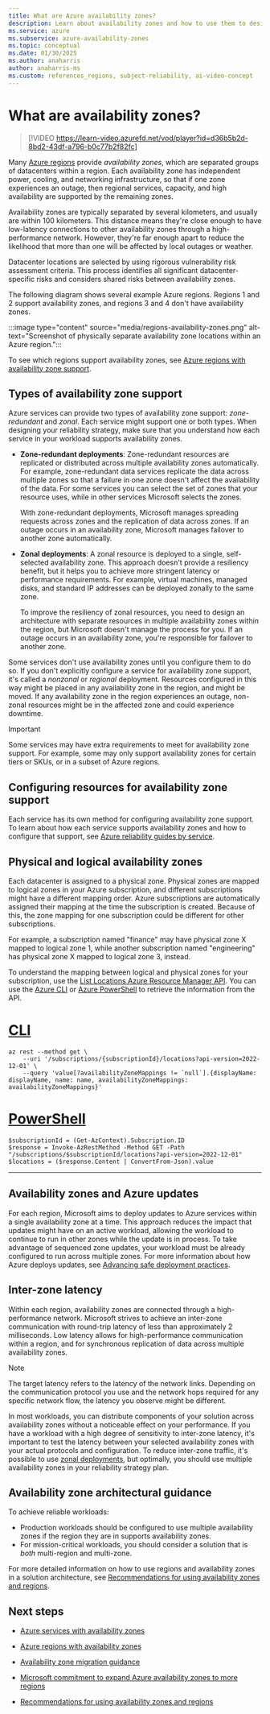 ```yaml
---
title: What are Azure availability zones?
description: Learn about availability zones and how to use them to design resilient solutions.
ms.service: azure
ms.subservice: azure-availability-zones
ms.topic: conceptual
ms.date: 01/30/2025
ms.author: anaharris
author: anaharris-ms
ms.custom: references_regions, subject-reliability, ai-video-concept
---
```


# What are availability zones?

>[!VIDEO https://learn-video.azurefd.net/vod/player?id=d36b5b2d-8bd2-43df-a796-b0c77b2f82fc]

Many [Azure regions](./regions-overview.md) provide *availability zones*, which are separated groups of datacenters within a region. Each availability zone has independent power, cooling, and networking infrastructure, so that if one zone experiences an outage, then regional services, capacity, and high availability are supported by the remaining zones. 

Availability zones are typically separated by several kilometers, and usually are within 100 kilometers. This distance means they're close enough to have low-latency connections to other availability zones through a high-performance network. However, they're far enough apart to reduce the likelihood that more than one will be affected by local outages or weather.

Datacenter locations are selected by using rigorous vulnerability risk assessment criteria. This process identifies all significant datacenter-specific risks and considers shared risks between availability zones.

The following diagram shows several example Azure regions. Regions 1 and 2 support availability zones, and regions 3 and 4 don't have availability zones.

:::image type="content" source="media/regions-availability-zones.png" alt-text="Screenshot of physically separate availability zone locations within an Azure region.":::

To see which regions support availability zones, see [Azure regions with availability zone support](availability-zones-region-support.md).

<a name='zonal-and-zone-redundant-services'></a>
## Types of availability zone support

Azure services can provide two types of availability zone support: *zone-redundant* and *zonal*. Each service might support one or both types. When designing your reliability strategy, make sure that you understand how each service in your workload supports availability zones. 

- **Zone-redundant deployments**: Zone-redundant resources are replicated or distributed across multiple availability zones automatically. For example, zone-redundant data services replicate the data across multiple zones so that a failure in one zone doesn't affect the availability of the data. For some services you can select the set of zones that your resource uses, while in other services Microsoft selects the zones.

    With zone-redundant deployments, Microsoft manages spreading requests across zones and the replication of data across zones. If an outage occurs in an availability zone, Microsoft manages failover to another zone automatically.

- **Zonal deployments**: A zonal resource is deployed to a single, self-selected availability zone. This approach doesn't provide a resiliency benefit, but it helps you to achieve more stringent latency or performance requirements. For example, virtual machines, managed disks, and standard IP addresses can be deployed zonally to the same zone.

   To improve the resiliency of zonal resources, you need to design an architecture with separate resources in multiple availability zones within the region, but Microsoft doesn't manage the process for you. If an outage occurs in an availability zone, you're responsible for failover to another zone.

Some services don't use availability zones until you configure them to do so. If you don't explicitly configure a service for availability zone support, it's called a *nonzonal* or *regional* deployment. Resources configured in this way might be placed in any availability zone in the region, and might be moved. If any availability zone in the region experiences an outage, non-zonal resources might be in the affected zone and could experience downtime.

>[!IMPORTANT]
>Some services may have extra requirements to meet for availability zone support. For example, some may only support availability zones for certain tiers or SKUs, or in a subset of Azure regions.

## Configuring resources for availability zone support

Each service has its own method for configuring availability zone support. To learn about how each service supports availability zones and how to configure that support, see [Azure reliability guides by service](overview-reliability-guidance.md).

## Physical and logical availability zones

Each datacenter is assigned to a physical zone. Physical zones are mapped to logical zones in your Azure subscription, and different subscriptions might have a different mapping order. Azure subscriptions are automatically assigned their mapping at the time the subscription is created. Because of this, the zone mapping for one subscription could be different for other subscriptions.

For example, a subscription named "finance" may have physical zone X mapped to logical zone 1, while another subscription named "engineering" has physical zone X mapped to logical zone 3, instead.

To understand the mapping between logical and physical zones for your subscription, use the [List Locations Azure Resource Manager API](/rest/api/resources/subscriptions/list-locations). You can use the [Azure CLI](/cli/azure/install-azure-cli) or [Azure PowerShell](/powershell/azure/what-is-azure-powershell) to retrieve the information from the API.

# [CLI](#tab/azure-cli)

```azurecli
az rest --method get \
    --uri '/subscriptions/{subscriptionId}/locations?api-version=2022-12-01' \
    --query 'value[?availabilityZoneMappings != `null`].{displayName: displayName, name: name, availabilityZoneMappings: availabilityZoneMappings}'
```

# [PowerShell](#tab/azure-powershell)

```azurepowershell
$subscriptionId = (Get-AzContext).Subscription.ID
$response = Invoke-AzRestMethod -Method GET -Path "/subscriptions/$subscriptionId/locations?api-version=2022-12-01"
$locations = ($response.Content | ConvertFrom-Json).value
```

---

## Availability zones and Azure updates

For each region, Microsoft aims to deploy updates to Azure services within a single availability zone at a time. This approach reduces the impact that updates might have on an active workload, allowing the workload to continue to run in other zones while the update is in process. To take advantage of sequenced zone updates, your workload must be already configured to run across multiple zones. For more information about how Azure deploys updates, see [Advancing safe deployment practices](https://azure.microsoft.com/blog/advancing-safe-deployment-practices/).

## Inter-zone latency

Within each region, availability zones are connected through a high-performance network. Microsoft strives to achieve an inter-zone communication with round-trip latency of less than approximately 2 milliseconds. Low latency allows for high-performance communication within a region, and for synchronous replication of data across multiple availability zones.

> [!NOTE]
> The target latency refers to the latency of the network links. Depending on the communication protocol you use and the network hops required for any specific network flow, the latency you observe might be different.

In most workloads, you can distribute components of your solution across availability zones without a noticeable effect on your performance. If you have a workload with a high degree of sensitivity to inter-zone latency, it's important to test the latency between your selected availability zones with your actual protocols and configuration. To reduce inter-zone traffic, it's possible to use [zonal deployments](#zonal-and-zone-redundant-services), but optimally, you should use multiple availability zones in your reliability strategy plan. 

## Availability zone architectural guidance

To achieve reliable workloads:

- Production workloads should be configured to use multiple availability zones if the region they are in supports availability zones.
- For mission-critical workloads, you should consider a solution that is *both* multi-region and multi-zone.

For more detailed information on how to use regions and availability zones in a solution architecture, see [Recommendations for using availability zones and regions](/azure/well-architected/resiliency/regions-availability-zones).

## Next steps

- [Azure services with availability zones](availability-zones-service-support.md)

- [Azure regions with availability zones](availability-zones-region-support.md)

- [Availability zone migration guidance](availability-zones-migration-overview.md)

- [Microsoft commitment to expand Azure availability zones to more regions](https://azure.microsoft.com/blog/our-commitment-to-expand-azure-availability-zones-to-more-regions/)

- [Recommendations for using availability zones and regions](/azure/well-architected/reliability/regions-availability-zones)
